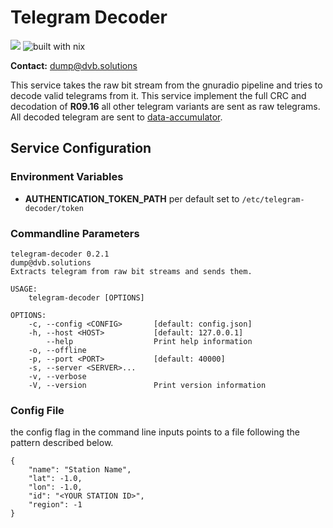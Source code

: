 # Telegram Decoder

![](https://img.shields.io/endpoint?url=https%3A%2F%2Fhydra.hq.c3d2.de%2Fjob%2Fdvb-dump%2Fdecode-server%2Ftelegram-decoder.x86_64-linux%2Fshield)
![built with nix](https://builtwithnix.org/badge.svg)


**Contact:** <dump@dvb.solutions>

This service takes the raw bit stream from the gnuradio pipeline and tries to decode valid telegrams
from it. This service implement the full CRC and decodation of **R09.16** all other telegram variants
are sent as raw telegrams. All decoded telegram are sent to [data-accumulator](https://github.com/dump-dvb/data-accumulator). 


## Service Configuration 


### Environment Variables

- **AUTHENTICATION_TOKEN_PATH** per default set to `/etc/telegram-decoder/token`

### Commandline Parameters

```
telegram-decoder 0.2.1
dump@dvb.solutions
Extracts telegram from raw bit streams and sends them.

USAGE:
    telegram-decoder [OPTIONS]

OPTIONS:
    -c, --config <CONFIG>       [default: config.json]
    -h, --host <HOST>           [default: 127.0.0.1]
        --help                  Print help information
    -o, --offline
    -p, --port <PORT>           [default: 40000]
    -s, --server <SERVER>...
    -v, --verbose
    -V, --version               Print version information
```

### Config File

the config flag in the command line inputs points to a file following the pattern described below.

```
{
    "name": "Station Name",
    "lat": -1.0,
    "lon": -1.0,
    "id": "<YOUR STATION ID>",
    "region": -1
}
```

